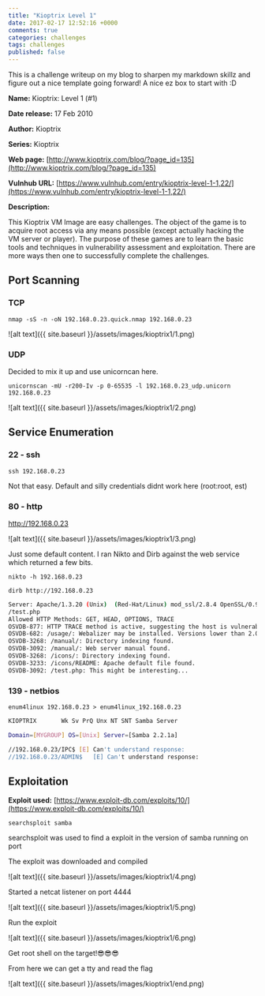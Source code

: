 ```yaml
---
title: "Kioptrix Level 1"
date: 2017-02-17 12:52:16 +0000
comments: true
categories: challenges
tags: challenges
published: false
---
```


This is a challenge writeup on my blog to sharpen my markdown skillz and figure out a nice template going forward! 
A nice ez box to start with :D 
 
 
**Name:** Kioptrix: Level 1 (#1)

**Date release:** 17 Feb 2010

**Author:** Kioptrix

**Series:** Kioptrix

**Web page:** [http://www.kioptrix.com/blog/?page_id=135](http://www.kioptrix.com/blog/?page_id=135)

**Vulnhub URL:** [https://www.vulnhub.com/entry/kioptrix-level-1-1,22/](https://www.vulnhub.com/entry/kioptrix-level-1-1,22/)

**Description:**

This Kioptrix VM Image are easy challenges. The object of the game is to acquire root access via any means possible (except actually hacking the VM server or player). The purpose of these games are to learn the basic tools and techniques in vulnerability assessment and exploitation. There are more ways then one to successfully complete the challenges.


<!-- more -->
## Port Scanning

### TCP

`nmap -sS -n -oN 192.168.0.23.quick.nmap 192.168.0.23`



![alt text]({{ site.baseurl }}/assets/images/kioptrix1/1.png)

### UDP

Decided to mix it up and use unicorncan here.

`unicornscan -mU -r200-Iv -p 0-65535 -l 192.168.0.23_udp.unicorn 192.168.0.23`


![alt text]({{ site.baseurl }}/assets/images/kioptrix1/2.png)


## Service Enumeration

### 22 - ssh

`ssh 192.168.0.23`

Not that easy. Default and silly credentials didnt work here (root:root, est)

### 80 - http

http://192.168.0.23

![alt text]({{ site.baseurl }}/assets/images/kioptrix1/3.png)

Just some default content. I ran Nikto and Dirb against the web service which returned a few bits. 

`nikto -h 192.168.0.23`

`dirb http://192.168.0.23`


```bash
Server: Apache/1.3.20 (Unix)  (Red-Hat/Linux) mod_ssl/2.8.4 OpenSSL/0.9.6b
/test.php
Allowed HTTP Methods: GET, HEAD, OPTIONS, TRACE 
OSVDB-877: HTTP TRACE method is active, suggesting the host is vulnerable to XST
OSVDB-682: /usage/: Webalizer may be installed. Versions lower than 2.01-09 vulnerable to Cross Site Scripting (XSS). http://www.cert.org/advisories/CA-2000-02.html.
OSVDB-3268: /manual/: Directory indexing found.
OSVDB-3092: /manual/: Web server manual found.
OSVDB-3268: /icons/: Directory indexing found.
OSVDB-3233: /icons/README: Apache default file found.
OSVDB-3092: /test.php: This might be interesting...
```

### 139 - netbios

`enum4linux 192.168.0.23 > enum4linux_192.168.0.23`

```bash
KIOPTRIX       Wk Sv PrQ Unx NT SNT Samba Server

Domain=[MYGROUP] OS=[Unix] Server=[Samba 2.2.1a]

//192.168.0.23/IPC$	[E] Can't understand response:
//192.168.0.23/ADMIN$	[E] Can't understand response:
```
 
## Exploitation

**Exploit used:** [https://www.exploit-db.com/exploits/10/](https://www.exploit-db.com/exploits/10/)

`searchsploit samba`

searchsploit was used to find a exploit in the version of samba running on port

The exploit was downloaded and compiled 

![alt text]({{ site.baseurl }}/assets/images/kioptrix1/4.png)

Started a netcat listener on port 4444

![alt text]({{ site.baseurl }}/assets/images/kioptrix1/5.png)

Run the exploit 

![alt text]({{ site.baseurl }}/assets/images/kioptrix1/6.png)

Get root shell on the target!😎😎😎

From here we can get a tty and read the flag

![alt text]({{ site.baseurl }}/assets/images/kioptrix1/end.png)
